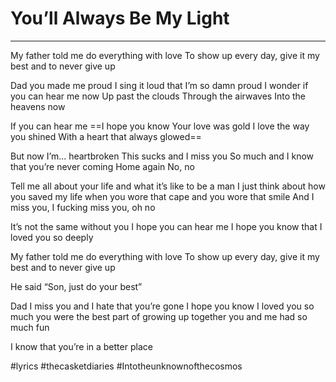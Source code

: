 # You’ll Always Be My Light

---

My father told me do everything with love
To show up every day, give it my best
and to never give up

Dad you made me proud
I sing it loud
that I’m so damn proud
I wonder if you can
hear me now
Up past the clouds
Through the airwaves
Into the heavens now

If you can hear me
==I hope you know
Your love was gold
I love the way you shined
With a heart that always glowed==

But now I’m...
heartbroken
This sucks and
I miss you
So much and
I know that
you’re never coming
Home again
No, no

Tell me all about your life and what it’s like to be a man
I just think about how you saved my life
when you wore that cape and you wore that smile
And I miss you, I fucking miss you, oh no

It’s not the same without you
I hope you can hear me
I hope you know that
I loved you so deeply

My father told me do everything with love
To show up every day, give it my best
and to never give up

He said “Son, just do your best”

Dad I miss you and I hate that you’re gone
I hope you know I loved you so much
you were the best part of growing up
together you and me had so much fun

I know that you’re in a better place


#lyrics #thecasketdiaries #Intotheunknownofthecosmos 